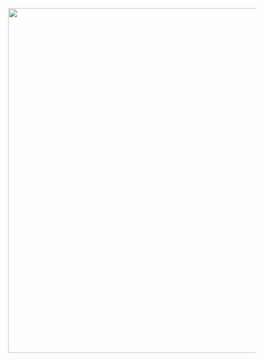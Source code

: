## 
<p align="center">
  <img width="7000" height="700" src="https://github.com/user-attachments/assets/2c7eabaa-27bb-4db2-8a8a-0ad86198bae8">
</p>
